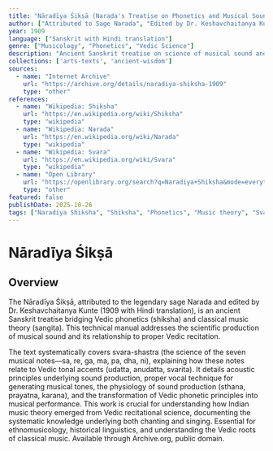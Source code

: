 ```yaml
---
title: "Nāradīya Śikṣā (Narada's Treatise on Phonetics and Musical Sound)"
author: ["Attributed to Sage Narada", "Edited by Dr. Keshavchaitanya Kunte"]
year: 1909
language: ["Sanskrit with Hindi translation"]
genre: ["Musicology", "Phonetics", "Vedic Science"]
description: "Ancient Sanskrit treatise on science of musical sound and phonetics (shiksha) applied to sangita. Covers svara-shastra (science of musical notes), relationship between Vedic recitation and musical tones, acoustic principles, and production of sound through proper vocal technique. Bridges Vedic phonetics and classical music theory, providing technical knowledge essential for understanding theoretical foundations of Indian music."
collections: ['arts-texts', 'ancient-wisdom']
sources:
  - name: "Internet Archive"
    url: "https://archive.org/details/naradiya-shiksha-1909"
    type: "other"
references:
  - name: "Wikipedia: Shiksha"
    url: "https://en.wikipedia.org/wiki/Shiksha"
    type: "wikipedia"
  - name: "Wikipedia: Narada"
    url: "https://en.wikipedia.org/wiki/Narada"
    type: "wikipedia"
  - name: "Wikipedia: Svara"
    url: "https://en.wikipedia.org/wiki/Svara"
    type: "wikipedia"
  - name: "Open Library"
    url: "https://openlibrary.org/search?q=Naradiya+Shiksha&mode=everything"
    type: "other"
featured: false
publishDate: 2025-10-26
tags: ["Naradiya Shiksha", "Shiksha", "Phonetics", "Music theory", "Svara", "Vedic recitation", "Acoustic principles", "Sanskrit", "Narada", "1909"]
---
```


# Nāradīya Śikṣā

## Overview

The Nāradīya Śikṣā, attributed to the legendary sage Narada and edited by Dr. Keshavchaitanya Kunte (1909 with Hindi translation), is an ancient Sanskrit treatise bridging Vedic phonetics (shiksha) and classical music theory (sangita). This technical manual addresses the scientific production of musical sound and its relationship to proper Vedic recitation.

The text systematically covers svara-shastra (the science of the seven musical notes—sa, re, ga, ma, pa, dha, ni), explaining how these notes relate to Vedic tonal accents (udatta, anudatta, svarita). It details acoustic principles underlying sound production, proper vocal technique for generating musical tones, the physiology of sound production (sthana, prayatna, karana), and the transformation of Vedic phonetic principles into musical performance. This work is crucial for understanding how Indian music theory emerged from Vedic recitational science, documenting the systematic knowledge underlying both chanting and singing. Essential for ethnomusicology, historical linguistics, and understanding the Vedic roots of classical music. Available through Archive.org, public domain.

